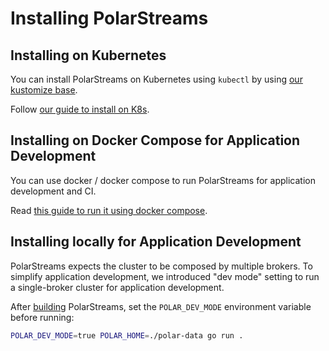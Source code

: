 # Installing PolarStreams

## Installing on Kubernetes

You can install PolarStreams on Kubernetes using `kubectl` by using [our kustomize base](../deploy/kubernetes/).

Follow [our guide to install on K8s](./kubernetes/).

## Installing on Docker Compose for Application Development

You can use docker / docker compose to run PolarStreams for application development and CI.

Read [this guide to run it using docker compose](./docker_compose/).

## Installing locally for Application Development

PolarStreams expects the cluster to be composed by multiple brokers. To simplify application development, we introduced
"dev mode" setting to run a single-broker cluster for application development.

After [building](../../#build) PolarStreams, set the `POLAR_DEV_MODE` environment variable before running:

```bash
POLAR_DEV_MODE=true POLAR_HOME=./polar-data go run .
```
